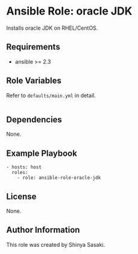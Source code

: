 # Ansible Role: oracle JDK

Installs oracle JDK on RHEL/CentOS.

## Requirements

- ansible >= 2.3

## Role Variables
Refer to `defaults/main.yml` in detail.
```
```

## Dependencies

None.

## Example Playbook
```
- hosts: host
  roles:
    - role: ansible-role-oracle-jdk
```

## License

None.

## Author Information

This role was created by Shinya Sasaki.
